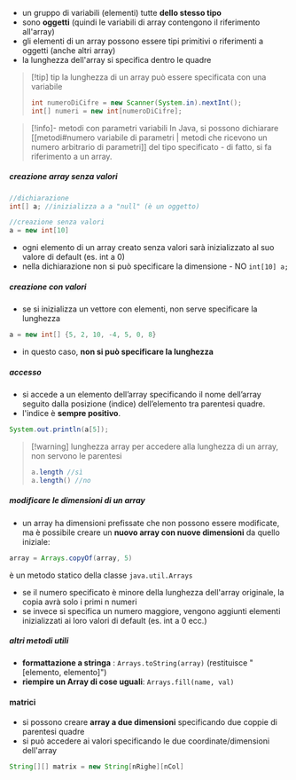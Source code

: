 - un gruppo di variabili (elementi) tutte **dello stesso tipo**
- sono **oggetti** (quindi le variabili di array contengono il riferimento all'array)
- gli elementi di un array possono essere tipi primitivi o riferimenti a oggetti (anche altri array)
- la lunghezza dell'array si specifica dentro le quadre

>[!tip] tip
>la lunghezza di un array può essere specificata con una variabile
>```java
> int numeroDiCifre = new Scanner(System.in).nextInt();
> int[] numeri = new int[numeroDiCifre];
>```

>[!info]- metodi con parametri variabili
>In Java, si possono dichiarare [[metodi#numero variabile di parametri | metodi che ricevono un numero arbitrario di parametri]] del tipo specificato - di fatto, si fa riferimento a un array.
##### creazione array senza valori
```java
//dichiarazione
int[] a; //inizializza a a "null" (è un oggetto)

//creazione senza valori
a = new int[10]
```
- ogni elemento di un array creato senza valori sarà inizializzato al suo valore di default (es. int a 0)
- nella dichiarazione non si può specificare la dimensione - NO `int[10] a;`

##### creazione con valori
- se si inizializza un vettore con elementi,  non serve specificare la lunghezza
 
```java
a = new int[] {5, 2, 10, -4, 5, 0, 8}
```

- in questo caso, **non si può specificare la lunghezza**

##### accesso
- si accede a un elemento dell’array specificando il nome dell’array seguito dalla posizione (indice) dell’elemento tra parentesi quadre.
- l'indice è **sempre positivo**.
```java
System.out.println(a[5]);
```

>[!warning] lunghezza array
>per accedere alla lunghezza di un array, non servono le parentesi
>```java
>a.length //sì
>a.length() //no
>```

##### modificare le dimensioni di un array
- un array ha dimensioni prefissate che non possono essere modificate, ma è possibile creare un **nuovo array con nuove dimensioni** da quello iniziale:
```java
array = Arrays.copyOf(array, 5)
```
è un metodo statico della classe `java.util.Arrays`
- se il numero specificato è minore della lunghezza dell'array originale, la copia avrà solo i primi n numeri
- se invece si specifica un numero maggiore, vengono aggiunti elementi inizializzati ai loro valori di default (es. int a 0 ecc.)
 
##### altri metodi utili
- **formattazione a stringa** : `Arrays.toString(array)`
	(restituisce "[elemento, elemento]")
- **riempire un Array di cose uguali**: `Arrays.fill(name, val)`
#### matrici
- si possono creare **array a due dimensioni** specificando due coppie di parentesi quadre
- si può accedere ai valori specificando le due coordinate/dimensioni dell'array
```java
String[][] matrix = new String[nRighe][nCol]
```
